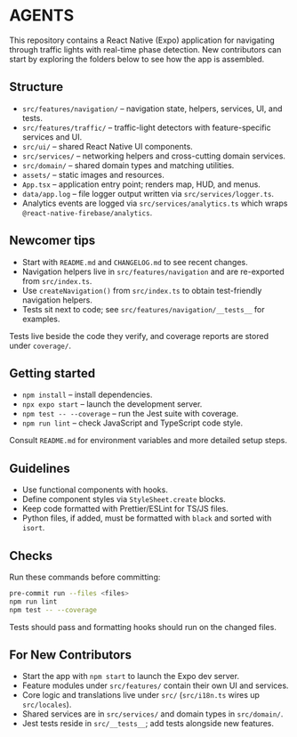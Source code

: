 # AGENTS

This repository contains a React Native (Expo) application for navigating through traffic lights with real-time phase detection.
New contributors can start by exploring the folders below to see how the app is assembled.

## Structure

- `src/features/navigation/` – navigation state, helpers, services, UI, and tests.
- `src/features/traffic/` – traffic-light detectors with feature-specific services and UI.
- `src/ui/` – shared React Native UI components.
- `src/services/` – networking helpers and cross-cutting domain services.
- `src/domain/` – shared domain types and matching utilities.
- `assets/` – static images and resources.
- `App.tsx` – application entry point; renders map, HUD, and menus.
- `data/app.log` – file logger output written via `src/services/logger.ts`.
- Analytics events are logged via `src/services/analytics.ts` which wraps `@react-native-firebase/analytics`.

## Newcomer tips

- Start with `README.md` and `CHANGELOG.md` to see recent changes.
- Navigation helpers live in `src/features/navigation` and are re-exported from `src/index.ts`.
- Use `createNavigation()` from `src/index.ts` to obtain test-friendly navigation helpers.
- Tests sit next to code; see `src/features/navigation/__tests__` for examples.

Tests live beside the code they verify, and coverage reports are stored under `coverage/`.

## Getting started

- `npm install` – install dependencies.
- `npx expo start` – launch the development server.
- `npm test -- --coverage` – run the Jest suite with coverage.
- `npm run lint` – check JavaScript and TypeScript code style.

Consult `README.md` for environment variables and more detailed setup steps.

## Guidelines

- Use functional components with hooks.
- Define component styles via `StyleSheet.create` blocks.
- Keep code formatted with Prettier/ESLint for TS/JS files.
- Python files, if added, must be formatted with `black` and sorted with `isort`.

## Checks

Run these commands before committing:

```bash
pre-commit run --files <files>
npm run lint
npm test -- --coverage
```

Tests should pass and formatting hooks should run on the changed files.

## For New Contributors

- Start the app with `npm start` to launch the Expo dev server.
- Feature modules under `src/features/` contain their own UI and services.
- Core logic and translations live under `src/` (`src/i18n.ts` wires up `src/locales`).
- Shared services are in `src/services/` and domain types in `src/domain/`.
- Jest tests reside in `src/__tests__`; add tests alongside new features.
